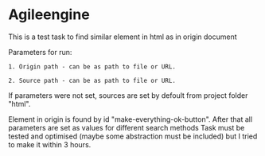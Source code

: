 # Agileengine
This is a test task to find similar element in html as in origin document

Parameters for run:

    1. Origin path - can be as path to file or URL.
    
    2. Source path - can be as path to file or URL.
    
If parameters were not set, sources are set by defoult from project folder "html".

Element in origin is found by id "make-everything-ok-button". After that all parameters are set as values for different search methods
Task must be tested and optimised (maybe some abstraction must be included) but I tried to make it within 3 hours.
